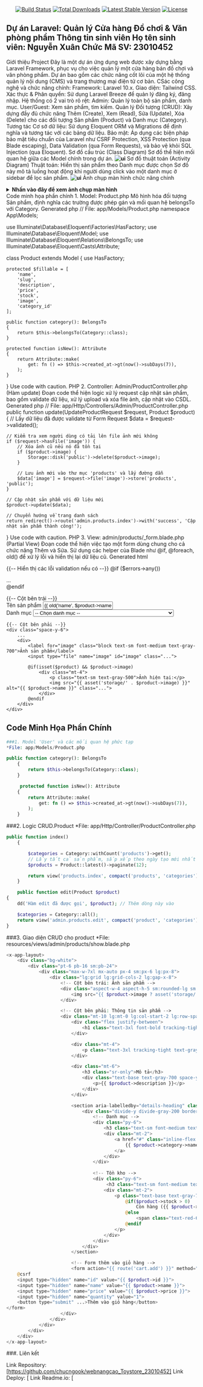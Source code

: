 <p align="center">
<a href="https://github.com/laravel/framework/actions"><img src="https://github.com/laravel/framework/workflows/tests/badge.svg" alt="Build Status"></a>
<a href="https://packagist.org/packages/laravel/framework"><img src="https://img.shields.io/packagist/dt/laravel/framework" alt="Total Downloads"></a>
<a href="https://packagist.org/packages/laravel/framework"><img src="https://img.shields.io/packagist/v/laravel/framework" alt="Latest Stable Version"></a>
<a href="https://packagist.org/packages/laravel/framework"><img src="https://img.shields.io/packagist/l/laravel/framework" alt="License"></a>
</p>

Dự án Laravel: Quản lý Cửa hàng Đồ chơi & Văn phòng phẩm
Thông tin sinh viên
Họ tên sinh viên: Nguyễn Xuân Chức
Mã SV: 23010452
---
Giới thiệu Project
Đây là một dự án ứng dụng web được xây dựng bằng Laravel Framework, phục vụ cho việc quản lý một cửa hàng bán đồ chơi và văn phòng phẩm. Dự án bao gồm các chức năng cốt lõi của một hệ thống quản lý nội dung (CMS) và trang thương mại điện tử cơ bản.
CSác công nghệ và chức năng chính:
Framework: Laravel 10.x.
Giao diện: Tailwind CSS.
Xác thực & Phân quyền: Sử dụng Laravel Breeze để quản lý đăng ký, đăng nhập. Hệ thống có 2 vai trò rõ rệt:
Admin: Quản lý toàn bộ sản phẩm, danh mục.
User/Guest: Xem sản phẩm, tìm kiếm.
Quản lý Đối tượng (CRUD): Xây dựng đầy đủ chức năng Thêm (Create), Xem (Read), Sửa (Update), Xóa (Delete) cho các đối tượng Sản phẩm (Product) và Danh mục (Category).
Tương tác Cơ sở dữ liệu: Sử dụng Eloquent ORM và Migrations để định nghĩa và tương tác với các bảng dữ liệu.
Bảo mật: Áp dụng các biện pháp bảo mật tiêu chuẩn của Laravel như CSRF Protection, XSS Protection (qua Blade escaping), Data Validation (qua Form Requests), và bảo vệ khỏi SQL Injection (qua Eloquent).
Sơ đồ cấu trúc (Class Diagram)
Sơ đồ thể hiện mối quan hệ giữa các Model chính trong dự án.
**![ui](../images/sodothuattoantoystore.drawio.png)**
Sơ đồ thuật toán (Activity Diagram)
Thuật toán: Hiển thị sản phẩm theo Danh mục được chọn
Sơ đồ này mô tả luồng hoạt động khi người dùng click vào một danh mục ở sidebar để lọc sản phẩm.
**![ui](../images/toystore.drawio.png)**
Ảnh chụp màn hình chức năng chính
<details>
<summary><strong>Nhấn vào đây để xem ảnh chụp màn hình</strong></summary>
1. Trang chủ với Slider và Sản phẩm mới
![alt text](URL_ANH_TRANG_CHU_CUA_BAN)
2. Trang danh sách sản phẩm với Sidebar lọc danh mục
![alt text](URL_ANH_TRANG_SAN_PHAM_CUA_BAN)
3. Trang quản lý sản phẩm (Admin)
![alt text](URL_ANH_ADMIN_PRODUCT_INDEX_CUA_BAN)
4. Form Sửa sản phẩm với đầy đủ thông tin (Admin)
![alt text](URL_ANH_ADMIN_PRODUCT_EDIT_CUA_BAN)
5. Trang quản lý danh mục (Admin)
![alt text](URL_ANH_ADMIN_CATEGORY_INDEX_CUA_BAN)
</details>
Code minh họa phần chính
1. Model: Product.php
Mô hình hóa đối tượng Sản phẩm, định nghĩa các trường được phép gán và mối quan hệ belongsTo với Category.
Generated php
// File: app/Models/Product.php
namespace App\Models;

use Illuminate\Database\Eloquent\Factories\HasFactory;
use Illuminate\Database\Eloquent\Model;
use Illuminate\Database\Eloquent\Relations\BelongsTo;
use Illuminate\Database\Eloquent\Casts\Attribute;

class Product extends Model
{
    use HasFactory;

    protected $fillable = [
        'name',
        'slug',
        'description',
        'price',
        'stock',
        'image',
        'category_id'
    ];

    public function category(): BelongsTo
    {
        return $this->belongsTo(Category::class);
    }

    protected function isNew(): Attribute
    {
        return Attribute::make(
            get: fn () => $this->created_at->gt(now()->subDays(7)),
        );
    }
}
Use code with caution.
PHP
2. Controller: Admin/ProductController.php (Hàm update)
Đoạn code thể hiện logic xử lý request cập nhật sản phẩm, bao gồm validate dữ liệu, xử lý upload và xóa file ảnh, cập nhật vào CSDL.
Generated php
// File: app/Http/Controllers/Admin/ProductController.php
public function update(UpdateProductRequest $request, Product $product)
{
    // Lấy dữ liệu đã được validate từ Form Request
    $data = $request->validated();

    // Kiểm tra xem người dùng có tải lên file ảnh mới không
    if ($request->hasFile('image')) {
        // Xóa ảnh cũ nếu nó đã tồn tại
        if ($product->image) {
            Storage::disk('public')->delete($product->image);
        }
        
        // Lưu ảnh mới vào thư mục 'products' và lấy đường dẫn
        $data['image'] = $request->file('image')->store('products', 'public');
    }

    // Cập nhật sản phẩm với dữ liệu mới
    $product->update($data);

    // Chuyển hướng về trang danh sách
    return redirect()->route('admin.products.index')->with('success', 'Cập nhật sản phẩm thành công!');
}
Use code with caution.
PHP
3. View: admin/products/_form.blade.php (Partial View)
Đoạn code thể hiện việc tạo một form dùng chung cho cả chức năng Thêm và Sửa. Sử dụng các helper của Blade như @if, @foreach, old() để xử lý lỗi và hiển thị lại dữ liệu cũ.
Generated html
<!-- File: resources/views/admin/products/_form.blade.php -->

{{-- Hiển thị các lỗi validation nếu có --}}
@if ($errors->any())
    <div class="bg-red-100 border border-red-400 text-red-700 px-4 py-3 rounded relative mb-4">
        ...
    </div>
@endif

<div class="grid grid-cols-1 md:grid-cols-2 gap-6">
    {{-- Cột bên trái --}}
    <div class="space-y-6">
        <div>
            <label for="name" class="block text-sm font-medium text-gray-700">Tên sản phẩm</label>
            <input type="text" name="name" id="name" value="{{ old('name', $product->name ?? '') }}" class="..." required>
        </div>
        <div>
            <label for="category_id" class="block text-sm font-medium text-gray-700">Danh mục</label>
            <select name="category_id" id="category_id" class="..." required>
                <option value="">-- Chọn danh mục --</option>
                @foreach($categories as $category)
                    <option value="{{ $category->id }}" @selected(old('category_id', $product->category_id ?? '') == $category->id)>
                        {{ $category->name }}
                    </option>
                @endforeach
            </select>
        </div>
    </div>

    {{-- Cột bên phải --}}
    <div class="space-y-6">
        ...
        <div>
            <label for="image" class="block text-sm font-medium text-gray-700">Ảnh sản phẩm</label>
            <input type="file" name="image" id="image" class="...">
            
            @if(isset($product) && $product->image)
                <div class="mt-4">
                    <p class="text-sm text-gray-500">Ảnh hiện tại:</p>
                    <img src="{{ asset('storage/' . $product->image) }}" alt="{{ $product->name }}" class="...">
                </div>
            @endif
        </div>
    </div>
</div>


## Code Minh Họa Phần Chính
```php
###1. Model 'User' và các mối quan hệ phức tạp
*File: app/Models/Product.php

public function category(): BelongsTo
    {
        return $this->belongsTo(Category::class);
    }

     protected function isNew(): Attribute
    {
        return Attribute::make(
            get: fn () => $this->created_at->gt(now()->subDays(7)),
        );
    }
```

###2. Logic CRUD.Product
*File: app/Http/Controller/ProductController.php
```php
public function index()
    {

        $categories = Category::withCount('products')->get();
        // Lấy tất cả sản phẩm, sắp xếp theo ngày tạo mới nhất và phân trang (12 sản phẩm mỗi trang)
        $products = Product::latest()->paginate(12);

        return view('products.index', compact('products', 'categories'));
    }

    public function edit(Product $product)
{
    dd('Hàm edit đã được gọi', $product); // Thêm dòng này vào

    $categories = Category::all();
    return view('admin.products.edit', compact('product', 'categories'));
}
```

###3. Giao diện CRUD cho product
*File: resources/views/admin/products/show.blade.php
```php
<x-app-layout>
    <div class="bg-white">
        <div class="pt-6 pb-16 sm:pb-24">
            <div class="max-w-7xl mx-auto px-4 sm:px-6 lg:px-8">
                <div class="lg:grid lg:grid-cols-2 lg:gap-x-8">
                    <!-- Cột bên trái: Ảnh sản phẩm -->
                    <div class="aspect-w-4 aspect-h-5 sm:rounded-lg sm:overflow-hidden lg:aspect-w-3 lg:aspect-h-4">
                        <img src="{{ $product->image ? asset('storage/' . $product->image) : 'https://via.placeholder.com/600x750?text=No+Image' }}" alt="{{ $product->name }}" class="w-full h-full object-center object-cover">
                    </div>

                    <!-- Cột bên phải: Thông tin sản phẩm -->
                    <div class="mt-10 lg:mt-0 lg:col-start-2 lg:row-span-2 lg:self-start">
                        <div class="flex justify-between">
                            <h1 class="text-3xl font-bold tracking-tight text-gray-900">{{ $product->name }}</h1>
                        </div>

                        <div class="mt-4">
                            <p class="text-3xl tracking-tight text-gray-900">{{ number_format($product->price, 0, ',', '.') }} đ</p>
                        </div>

                        <div class="mt-6">
                            <h3 class="sr-only">Mô tả</h3>
                            <div class="text-base text-gray-700 space-y-6">
                                <p>{{ $product->description }}</p>
                            </div>
                        </div>

                        <section aria-labelledby="details-heading" class="mt-10">
                            <div class="divide-y divide-gray-200 border-t">
                                <!-- Danh mục -->
                                <div class="py-6">
                                    <h3 class="text-sm font-medium text-gray-900">Danh mục</h3>
                                    <div class="mt-2">
                                        <a href="#" class="inline-flex items-center px-3 py-1 rounded-full text-sm font-medium bg-indigo-100 text-indigo-800 hover:bg-indigo-200">
                                            {{ $product->category->name }}
                                        </a>
                                    </div>
                                </div>
                                
                                <!-- Tồn kho -->
                                <div class="py-6">
                                     <h3 class="text-sm font-medium text-gray-900">Tồn kho</h3>
                                    <div class="mt-2">
                                        <p class="text-base text-gray-700">
                                            @if($product->stock > 0)
                                                Còn hàng ({{ $product->stock }} sản phẩm)
                                            @else
                                                <span class="text-red-600">Hết hàng</span>
                                            @endif
                                        </p>
                                    </div>
                                </div>
                            </div>
                        </section>

                        <!-- Form thêm vào giỏ hàng -->
                        <form action="{{ route('cart.add') }}" method="POST">
    @csrf
    <input type="hidden" name="id" value="{{ $product->id }}">
    <input type="hidden" name="name" value="{{ $product->name }}">
    <input type="hidden" name="price" value="{{ $product->price }}">
    <input type="hidden" name="quantity" value="1">
    <button type="submit" ...>Thêm vào giỏ hàng</button>
</form>
                    </div>
                </div>
            </div>
        </div>
    </div>
</x-app-layout>
```
###. Liên kết

Link Repository: [https://github.com/chucngook/webnangcao_Toystore_23010452]
Link Deploy: [
Link Readme.io: [
